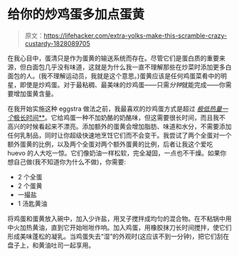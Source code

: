 # 给你的炒鸡蛋多加点蛋黄

> 原文：<https://lifehacker.com/extra-yolks-make-this-scramble-crazy-custardy-1828089705>

在我心目中，蛋清只是作为蛋黄的输送系统而存在。尽管它们是蛋白质的重要来源，但白面包几乎没有味道，这就是为什么我一直不理解那些在炒菜时添加更多白面包的人。(我不理解运动员，我就是这个意思。)蛋黄应该是任何鸡蛋菜肴中的明星，即使是炒鸡蛋。对于最粘稠、最美味的炒鸡蛋——只需*分钟*就能完成——你需要增加蛋黄含量。



在我开始实施这种 eggstra 做法之前，我最喜欢的炒鸡蛋方式是超过 [*极低热量一个*极长时间**](https://lifehacker.com/how-to-make-perfect-scrambled-eggs-no-matter-how-you-l-1819089160)。它给鸡蛋一种不加奶酪的奶酪味，但这需要很长时间，而且我不高兴的时候看起来不漂亮。添加额外的蛋黄会增加脂肪、味道和水分，不需要添加任何乳制品，同时让你超级快速地烹饪它们而不会变干。我尝试了两个全蛋对一个额外蛋黄的比例，以及两个全蛋对两个额外蛋黄的比例，后者让我这个爱吃 huevo 的人大吃一惊。它们像奶油一样松软，完全凝固，一点也不干燥。如果你想自己做(我不知道你为什么不做)，你需要:

*   2 个全蛋
*   2 个蛋黄
*   一撮盐
*   1 汤匙黄油

将鸡蛋和蛋黄放入碗中，加入少许盐，用叉子搅拌成均匀的混合物。在不粘锅中用中火加热黄油，直到它开始咝咝作响。加入鸡蛋，用橡胶抹刀长时间搅拌，使它们形成美味蓬松的凝乳。当鸡蛋失去“湿”的外观时(这应该不到一分钟)，把它们刮在盘子上，和黄油吐司一起享用。